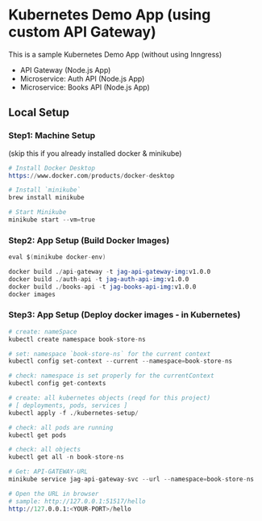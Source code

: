 # Kubernetes Demo App (using custom API Gateway)

This is a sample Kubernetes Demo App (without using Inngress)

- API Gateway (Node.js App)
- Microservice: Auth API (Node.js App)
- Microservice: Books API (Node.js App)

## Local Setup

### Step1: Machine Setup

(skip this if you already installed docker & minikube)

```s
# Install Docker Desktop
https://www.docker.com/products/docker-desktop

# Install `minikube`
brew install minikube

# Start Minikube
minikube start --vm=true
```

### Step2: App Setup (Build Docker Images)

```s
eval $(minikube docker-env)

docker build ./api-gateway -t jag-api-gateway-img:v1.0.0
docker build ./auth-api -t jag-auth-api-img:v1.0.0
docker build ./books-api -t jag-books-api-img:v1.0.0
docker images
```

### Step3: App Setup (Deploy docker images - in Kubernetes)

```s
# create: nameSpace
kubectl create namespace book-store-ns

# set: namespace `book-store-ns` for the current context
kubectl config set-context --current --namespace=book-store-ns

# check: namespace is set properly for the currentContext
kubectl config get-contexts

# create: all kubernetes objects (reqd for this project)
# [ deployments, pods, services ]
kubectl apply -f ./kubernetes-setup/

# check: all pods are running
kubectl get pods

# check: all objects
kubectl get all -n book-store-ns

# Get: API-GATEWAY-URL
minikube service jag-api-gateway-svc --url --namespace=book-store-ns

# Open the URL in browser
# sample: http://127.0.0.1:51517/hello
http://127.0.0.1:<YOUR-PORT>/hello

```
